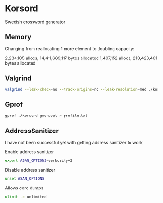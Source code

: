 # Korsord

Swedish crossword generator

## Memory

Changing from reallocating 1 more element to doubling capacity:

2,234,105 allocs, 14,411,689,117 bytes allocated
1,497,152 allocs, 213,428,461    bytes allocated

## Valgrind

```bash
valgrind --leak-check=no --track-origins=no --leak-resolution=med ./korsord
```

## Gprof

```bash
gprof ./korsord gmon.out > profile.txt
```

## AddressSanitizer

I have not been successful yet with getting address sanitizer to work

Enable address sanitizer

```bash
export ASAN_OPTIONS=verbosity=2
```

Disable address sanitizer

```bash
unset ASAN_OPTIONS
```

Allows core dumps

```bash
ulimit -c unlimited
```
